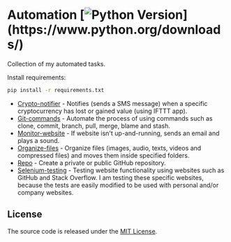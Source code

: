 # Automation [![Python Version](https://img.shields.io/badge/python-3.6.1-brightgreen.svg?)](https://www.python.org/downloads/)

Collection of my automated tasks.

Install requirements:

```sh
pip install -r requirements.txt
```

- [Crypto-notifier](https://github.com/endormi/automation/blob/master/crypto-notifier/crypto.py) - Notifies (sends a SMS message) when a specific cryptocurrency has lost or gained value (using IFTTT app).
- [Git-commands](https://github.com/endormi/automation/blob/master/git-commands/commands.py) - Automate the process of using commands such as clone, commit, branch, pull, merge, blame and stash.
- [Monitor-website](https://github.com/endormi/automation/blob/master/monitor-website/web.py) - If website isn't up-and-running, sends an email and plays a sound.
- [Organize-files](https://github.com/endormi/automation/blob/master/organize-files/organizer.py) - Organize files (images, audio, texts, videos and compressed files) and moves them inside specified folders.
- [Repo](https://github.com/endormi/automation/tree/master/repo) - Create a private or public GitHub repository.
- [Selenium-testing](https://github.com/endormi/automation/tree/master/selenium-testing) - Testing website functionality using websites such as GitHub and Stack Overflow. I am testing these specific websites, because the tests are easily modified to be used with personal and/or company websites.

## License

The source code is released under the [MIT License](https://github.com/endormi/automation/blob/master/LICENSE).
